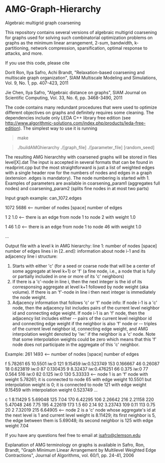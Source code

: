 # AMG-Graph-Hierarchy
Algebraic multigrid graph coarsening

This repository contains several versions of algebraic multigrid coarsening for graphs used for solving such combinatorial optimization problems on graphs as the minimum linear arrangement, 2-sum, bandwidth, k-partitioning, network compression, sparsification, optimal response to attacks, and more.

If you use this code, please cite

Dorit Ron, Ilya Safro, Achi Brandt, "Relaxation-based coarsening and multiscale graph organization", SIAM Multiscale Modeling and Simulations, Vol. 9, No. 1, pp. 407-423, 2011

Jie Chen, Ilya Safro, "Algebraic distance on graphs", SIAM Journal on Scientific Computing, Vol. 33, No. 6, pp. 3468-3490, 2011

The code contains many redundant procedures that were used to optimize different objectives on graphs and definitely requires some cleaning. The dependencies include only LEDA C++ library free edition (see http://www.algorithmic-solutions.com/index.php/products/leda-free-edition). The simplest way to use it is running

> make

> ./buildAMGhierarchy ./[graph_file] ./[parameter_file] [random_seed]

The resulting AMG hierarchhy with coarsened graphs will be stored in files level[X].dat
The input is accepted in several formats that can be found in readprint.cpp but the most straightforward is just a list of weighted edges with a single header row for the numbers of nodes and edges in a graph (extension .edges is mandatory). The node numbering is started with 1.
Examples of parameters are available in coarsening_param1 (aggregates full nodes) and coarsening_param2 (splits fine nodes in at most two parts)

Input graph example: can_1072.edges

1072 5686   <-- number of nodes [space] number of edges

1 2 1.0   <-- there is an edge from node 1 to node 2 with weight 1.0

1 46 1.0   <-- there is an edge from node 1 to node 46 with weight 1.0

...

Output file with a level k in AMG hierarchy:
line 1: number of nodes [space] number of edges
lines i in [2..end]: information about node i-1 and its adjacency
line i structure:
1. Starts with either 'c' (for a seed or coarse node that will be a center of some aggregate at level k+1) or 'f' (a fine node, i.e., a node that is fully or partially included in one or more of its 'c' neighbors)
2. If there is a 'c'-node in line i, then the next integer is the id of its corresponsing aggregate at level k+1 followed by node weight (aka volume). If there is an 'f'-node in line i then next integer is immediately the node weight.
3. Adjacency information that follows 'c' or 'f' node info:
If node i-1 is a 'c' node, then the adjacency list includes pairs of the current level neighbor id and connecting edge weight. If node i-1 is an 'f' node, then the adjacency list includes either 
-- pairs of the current level neighbor id and connecting edge weight if the neighbor is also 'f' node or
-- triples of the current level neighbor id, connecting edge weight, and AMG interpolation weight denoted by 'iw:' if the neighbor is a 'c' node. Note that some interpolation weights could be zero which means that this 'f' node does not participate in the aggregate of this 'c' neighbor.

Example:
261 1493 <-- number of nodes [space] number of edges

f 5.78261 65 10.5501 iw:0 121 9.15459 iw:0.523749 153 0.166667 46 0.26087 18 0.623819 iw:0 87 0.130435 9 8.32437 iw:0.476251 66 0.375 iw:0 77 0.564 516 iw:0 82 0.125 iw:0 130 5.33333 <-- node 1 is an 'f' node with weight 5.78261; it is connected to node 65 with edge weight 10.5501 but interpolation weight is 0; it is connected to node 121 with edge weight 9.15459 with  interpolation weight 0.523749 ...

c 1 8.11429 5 5.69048 125 7.04 170 6.42295 106 2.26642 216 2.21158 220 5.47048 246 7.75 195 4.22619 173 1.5 60 2.14 92 3.23743 109 0.11 113 0.75 20 2 7.32019 215 6.64905 <-- node 2 is a 'c' node whose aggregate's id at the next level is 1 and current level weight is 8.11429; its first neighbor is 5, the edge between them is 5.69048; its second neighbor is 125 with edge weight 7.04

If you have any questions feel free to email at isafro@clemson.edu

Explanation of AMG terminology on graphs is available in 
Safro, Ron, Brandt, "Graph Minimum Linear Arrangement by Multilevel Weighted Edge Contractions", Journal of Algorithms, vol. 60/1, pp. 24-41, 2006


